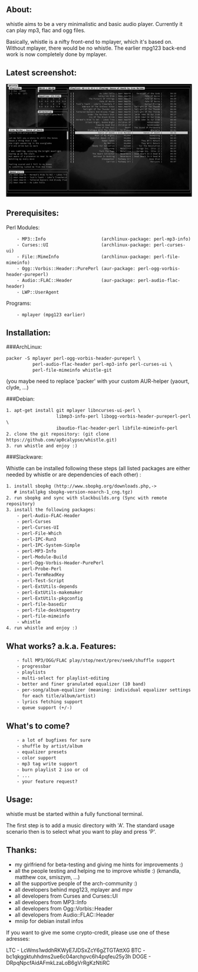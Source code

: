 About:
------

whistle aims to be a very minimalistic and basic audio player.
Currently it can play mp3, flac and ogg files.

Basically, whistle is a nifty front-end to mplayer, which it's
based on. Without mplayer, there would be no whistle. The earlier
mpg123 back-end work is now completely done by mplayer.


Latest screenshot:
------------------

![screenshot whistle](screenshot.png "Screenshot")


Prerequisites:
--------------

Perl Modules:
    
        - MP3::Info                     (archlinux-package: perl-mp3-info)
        - Curses::UI                    (archlinux-package: perl-curses-ui)
        - File::MimeInfo                (archlinux-package: perl-file-mimeinfo)
        - Ogg::Vorbis::Header::PurePerl (aur-package: perl-ogg-vorbis-header-pureperl)
        - Audio::FLAC::Header           (aur-package: perl-audio-flac-header)
        - LWP::UserAgent

Programs:

        - mplayer (mpg123 earlier)


Installation:
-------------

###ArchLinux:

    packer -S mplayer perl-ogg-vorbis-header-pureperl \
              perl-audio-flac-header perl-mp3-info perl-curses-ui \
              perl-file-mimeinfo whistle-git
    
(you maybe need to replace 'packer' with your custom AUR-helper (yaourt, clyde, ...)


###Debian:

    1. apt-get install git mplayer libncurses-ui-perl \
                       libmp3-info-perl libogg-vorbis-header-pureperl-perl \
                       ibaudio-flac-header-perl libfile-mimeinfo-perl
    2. clone the git repository: (git clone https://github.com/ap0calypse/whistle.git)
    3. run whistle and enjoy :)

###Slackware:

Whistle can be installed following these steps (all listed packages are either needed by whistle or are dependencies of each other) :

    1. install sbopkg (http://www.sbopkg.org/downloads.php,-> 
       # installpkg sbopkg-version-noarch-1_cng.tgz)
    2. run sbopkg and sync with slackbuilds.org (Sync with remote repository)
    3. install the following packages:
        - perl-Audio-FLAC-Header
        - perl-Curses
        - perl-Curses-UI
        - perl-File-Which
        - perl-IPC-Run3
        - perl-IPC-System-Simple
        - perl-MP3-Info
        - perl-Module-Build
        - perl-Ogg-Vorbis-Header-PurePerl
        - perl-Probe-Perl
        - perl-TermReadKey
        - perl-Test-Script
        - perl-ExtUtils-depends
        - perl-ExtUtils-makemaker
        - perl-ExtUtils-pkgconfig
        - perl-file-basedir
        - perl-file-desktopentry
        - perl-file-mimeinfo
        - whistle
    4. run whistle and enjoy :)


What works? a.k.a. Features:
----------------------------

        - full MP3/OGG/FLAC play/stop/next/prev/seek/shuffle support
        - progressbar
        - playlists
        - multi-select for playlist-editing
        - better and finer granulated equalizer (10 band)
        - per-song/album-equalizer (meaning: individual equalizer settings 
          for each title/album/artist)
        - lyrics fetching support
        - queue support (+/-)


What's to come?
---------------

        - a lot of bugfixes for sure
        - shuffle by artist/album
        - equalizer presets
        - color support
        - mp3 tag write support
        - burn playlist 2 iso or cd
        - ...
        - your feature request?


Usage:
------

whistle must be started within a fully functional terminal.

The first step is to add a music directory with 'A'. The standard
usage scenario then is to select what you want to play and press 'P'.


Thanks:
-------
 - my girlfriend for beta-testing and giving me hints for improvements :)
 - all the people testing and helping me to improve whistle :)
   (kmandla, matthew cox, smiszym, ...)
 - all the supportive people of the arch-community :)
 - all developers behind mpg123, mplayer and mpv
 - all developers from Curses and Curses::UI
 - all developers from MP3::Info
 - all developers from Ogg::Vorbis::Header
 - all developers from Audio::FLAC::Header
 - mniip for debian install infos
 


If you want to give me some crypto-credit, please use one of these adresses:

LTC - LcWms1wddhRKWyE7JDSxZcY6gZTGTAttXG
BTC - bc1qkggktuhhdms2ue6c04archpvc6h4pqfeu25y3h
DOGE - DRpqNpcfAidAFmkLzaLoB6gVrRgKzNtiRC
